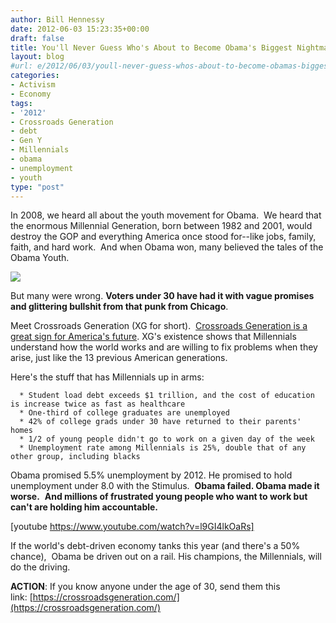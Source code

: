 ```yaml
---
author: Bill Hennessy
date: 2012-06-03 15:23:35+00:00
draft: false
title: You'll Never Guess Who's About to Become Obama's Biggest Nightmare
layout: blog
#url: e/2012/06/03/youll-never-guess-whos-about-to-become-obamas-biggest-nightmare/
categories:
- Activism
- Economy
tags:
- '2012'
- Crossroads Generation
- debt
- Gen Y
- Millennials
- obama
- unemployment
- youth
type: "post"
---
```


In 2008, we heard all about the youth movement for Obama.  We heard that the enormous Millennial Generation, born between 1982 and 2001, would destroy the GOP and everything America once stood for--like jobs, family, faith, and hard work.  And when Obama won, many believed the tales of the Obama Youth.

[![](https://ludicrite.files.wordpress.com/2012/06/vertigo-photo-4.jpg)
](https://ludicrite.files.wordpress.com/2012/06/vertigo-photo-4.jpg)

But many were wrong. **Voters under 30 have had it with vague promises and glittering bullshit from that punk from Chicago**.

Meet Crossroads Generation (XG for short).  [Crossroads Generation is a great sign for America's future](https://crossroadsgeneration.com/). XG's existence shows that Millennials understand how the world works and are willing to fix problems when they arise, just like the 13 previous American generations.

Here's the stuff that has Millennials up in arms:



	  * Student load debt exceeds $1 trillion, and the cost of education is increase twice as fast as healthcare
	  * One-third of college graduates are unemployed
	  * 42% of college grads under 30 have returned to their parents' homes
	  * 1/2 of young people didn't go to work on a given day of the week
	  * Unemployment rate among Millennials is 25%, double that of any other group, including blacks

Obama promised 5.5% unemployment by 2012. He promised to hold unemployment under 8.0 with the Stimulus.  **Obama failed. Obama made it worse.**  **And millions of frustrated young people who want to work but can't are holding him accountable.**

[youtube https://www.youtube.com/watch?v=l9GI4lkOaRs]

If the world's debt-driven economy tanks this year (and there's a 50% chance),  Obama be driven out on a rail. His champions, the Millennials, will do the driving.

**ACTION**: If you know anyone under the age of 30, send them this link: [https://crossroadsgeneration.com/](https://crossroadsgeneration.com/)

